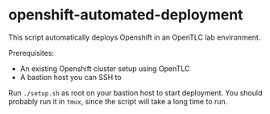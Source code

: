 # openshift-automated-deployment

This script automatically deploys Openshift in an OpenTLC lab environment.


Prerequisites:

* An existing Openshift cluster setup using OpenTLC
* A bastion host you can SSH to

Run `./setup.sh` as root on your bastion host to start deployment. You should probably run it in `tmux`, since the script will take a long time to run.

